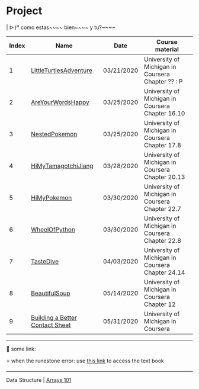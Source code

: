 
# Project


| ᐕ)⁾⁾ como estas~~~~ bien~~~~ y tu?~~~~


Index | Name | Date | Course material
---|---|---|---
1 | [LittleTurtlesAdventure](https://github.com/ocholuo/language/blob/master/Python/code/0.0.LittleTurtlesAdventure.md) | 03/21/2020 | University of Michigan in Coursera Chapter ?? : P
2 | [AreYourWordsHappy](https://github.com/ocholuo/language/blob/master/Python/code/0.0.AreYourWordsHappy.md) | 03/25/2020 | University of Michigan in Coursera Chapter 16.10
3 | [NestedPokemon](https://github.com/ocholuo/language/blob/master/Python/code/0.0.NestedPokemon.md) | 03/25/2020 | University of Michigan in Coursera Chapter 17.8
4 | [HiMyTamagotchiJiang](https://github.com/ocholuo/language/blob/master/Python/code/0.0.HiMyTamagotchiJiang.md) | 03/28/2020 | University of Michigan in Coursera Chapter 20.13
5 | [HiMyPokemon](https://github.com/ocholuo/language/blob/master/Python/code/0.0.HiMyPokemon.md) | 03/30/2020 | University of Michigan in Coursera Chapter 22.7
6 | [WheelOfPython](https://github.com/ocholuo/language/blob/master/Python/code/0.0.WheelOfPython.md) | 03/30/2020 | University of Michigan in Coursera Chapter 22.8
7 | [TasteDive](https://github.com/ocholuo/language/blob/master/Python/code/0.0.TasteDive.md) | 04/03/2020 | University of Michigan in Coursera Chapter 24.14
8 | [BeautifulSoup](code/0.0.BeautifulSoup.md) | 05/14/2020 | University of Michigan in Coursera Chapter 12
9 | [Building a Better Contact Sheet](code/0.0.Building_a_Better_Contact_Sheet.md) | 05/31/2020 | University of Michigan in Coursera
---

:purple_heart: some link:

:star: when the runestone error: use [this link](https://runestone.academy/runestone/books/published/fopp/AdvancedAccumulation/toctree.html) to access the text book

---

Data Structure | [Arrays 101]()


